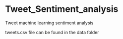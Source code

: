 # Tweet_Sentiment_analysis
Tweet machine learning sentiment analysis

tweets.csv file can be found in the data folder
